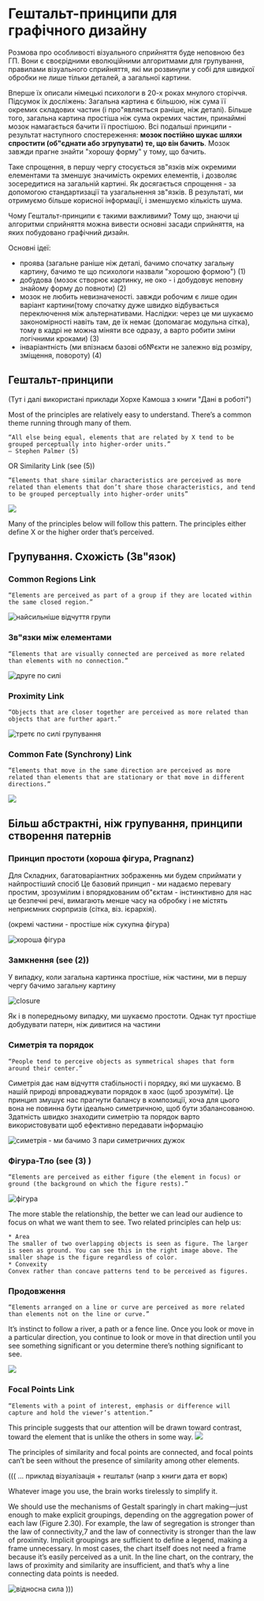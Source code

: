 # Гештальт-принципи для графічного дизайну

Розмова про особливості візуального сприйняття буде неповною без ГП. Вони є своєрідними еволюційними алгоритмами для групування, правилами візуального сприйняття, які ми розвинули у собі для швидкої обробки не лише тільки деталей, а загальної картини. 


Вперше їх описали німецькі психологи в 20-х роках мнулого сторіччя. Підсумок їх досліжень: Загальна картина є більшою, ніж сума її окремих складових частин (і про"являється раніше, ніж деталі). Більше того, загальна картина простіша ніж сума окремих частин, принаймні мозок намагається бачити її простішою. Всі подальші принципи - результат наступного спостереження: __мозок постійно шукає шляхи спростити (об"єднати або згрупувати) те, що він бачить__. Мозок завжди прагне знайти "хорошу форму" у тому, що бачить.

Таке спрощення, в першу чергу стосується зв"язків між окремими елементами та зменшує значимість окремих елементів, і дозволяє зосередитися на загальній картині. Як досягається спрощення - за допомогою стандартизації та узагальнення зв"язків. В результаті, ми отримуємо більше корисної інформації, і зменшуємо кількість шума.

Чому Гештальт-принципи є такими важливими? Тому що, знаючи ці алгоритми сприйняття можна вивести основні засади сприйняття, на яких побудовано графічний дизайн.

Основні ідеї:
- проява (загальне раніше ніж деталі, бачимо спочатку загальну картину, бачимо те що психологи назвали "хорошою формою") (1)
- добудова (мозок створює картинку, не око - і добудовує неповну знайому форму до повноти) (2)
- мозок не любить невизначеності. завжди робочим є лише один варіант картини(тому спочатку дуже швидко відбувається переключення між альтернативами. Наслідки: через це ми шукаємо закономірності навіть там, де їх немає (допомагає модульна сітка), тому в кадрі не можна міняти все одразу, а варто робити зміни логічними кроками) (3)
- інваріантність (ми впізнаєм базові об№єкти не залежно від розміру, зміщення, повороту) (4)



## Гештальт-принципи
(Тут і далі використані приклади Хорхе Камоша з книги "Дані в роботі")

Most of the principles are relatively easy to understand. There’s a common theme running through many of them.

    “All else being equal, elements that are related by X tend to be grouped perceptually into higher-order units.”
    — Stephen Palmer (5)

 OR Similarity Link (see (5))

    “Elements that share similar characteristics are perceived as more related than elements that don’t share those characteristics, and tend to be grouped perceptually into higher-order units”
![](https://media-mediatemple.netdna-ssl.com/wp-content/uploads/2013/05/11-similarity.png)



Many of the principles below will follow this pattern. The principles either define X or the higher order that’s perceived.

## Групування. Схожість (Зв"язок)

### Common Regions Link

    “Elements are perceived as part of a group if they are located within the same closed region.”

![найсильніше відчуття групи](https://media-mediatemple.netdna-ssl.com/wp-content/uploads/2013/05/06-common-regions.png)


### Зв"язки між елементами

    “Elements that are visually connected are perceived as more related than elements with no connection.”
    
![друге по силі](https://media-mediatemple.netdna-ssl.com/wp-content/uploads/2013/05/05-uniform-connectedness.png)


### Proximity Link


    “Objects that are closer together are perceived as more related than objects that are further apart.”

![третє по силі групування](https://media-mediatemple.netdna-ssl.com/wp-content/uploads/2013/05/07-proximity.png)


### Common Fate (Synchrony) Link

    “Elements that move in the same direction are perceived as more related than elements that are stationary or that move in different directions.”
    
![](https://media-mediatemple.netdna-ssl.com/wp-content/uploads/2013/05/09-common-fate.png)


## Більш абстрактні, ніж групування, принципи створення патернів

### Принцип простоти (хороша фігура, Pragnanz)
Для Складних, багатоваріантних зображеннь ми будем сприймати у найпростіший спосіб
Це базовий принцип - ми надаємо перевагу простим, зрозумілим і впорядкованим об"єктам - інстинктивно для нас це безпечні речі, вимагають менше часу на обробку і не містять неприємних сюрпризів (сітка, віз. ієрархія).

(окремі частини - простіше ніж сукупна фігура)

![хороша фігура](https://media-mediatemple.netdna-ssl.com/wp-content/uploads/2013/05/01-pragnanz.png)

### Замкнення (see (2))
У випадку, коли загальна картинка простіше, ніж частини, ми в першу чергу бачимо загальну картину

![closure](https://media-mediatemple.netdna-ssl.com/wp-content/uploads/2013/05/02-closure.png)


Як і в попередньому випадку, ми шукаємо простоти. Однак тут простіше добудувати патерн, ніж дивитися на частини


### Симетрія та порядок
    “People tend to perceive objects as symmetrical shapes that form around their center.”
Симетрія дає нам відчуття стабільності і порядку, які ми шукаємо. В нашій природі впроваджувати порядок в хаос (щоб зрозуміти). Це принцип змушує нас прагнути балансу в композиції, хоча для цього вона не повинна бути ідеально симетричною, щоб бути збалансованою. Здатність швидко знаходити симетрію та порядок варто використовувати щоб ефективно передавати інформацію

![симетрія - ми бачимо 3 пари симетричних дужок](https://media-mediatemple.netdna-ssl.com/wp-content/uploads/2013/05/03-symmetry.png)

### Фігура-Тло (see (3) )

    “Elements are perceived as either figure (the element in focus) or ground (the background on which the figure rests).”

![фігура](https://media-mediatemple.netdna-ssl.com/wp-content/uploads/2013/05/04-figure-ground.png)

The more stable the relationship, the better we can lead our audience to focus on what we want them to see. Two related principles can help us:

    * Area
    The smaller of two overlapping objects is seen as figure. The larger is seen as ground. You can see this in the right image above. The smaller shape is the figure regardless of color.
    * Convexity
    Convex rather than concave patterns tend to be perceived as figures.

### Продовження

    “Elements arranged on a line or curve are perceived as more related than elements not on the line or curve.”

It’s instinct to follow a river, a path or a fence line. Once you look or move in a particular direction, you continue to look or move in that direction until you see something significant or you determine there’s nothing significant to see.

![](https://media-mediatemple.netdna-ssl.com/wp-content/uploads/2013/05/08-continuation.png)



### Focal Points Link

    “Elements with a point of interest, emphasis or difference will capture and hold the viewer’s attention.”

This principle suggests that our attention will be drawn toward contrast, toward the element that is unlike the others in some way. 
![](https://media-mediatemple.netdna-ssl.com/wp-content/uploads/2013/05/12-focal-point.png)

The principles of similarity and focal points are connected, and focal points can’t be seen without the presence of similarity among other elements.

((( ... приклад візуалізація + гештальт (напр з книги дата ет ворк)

Whatever image you use, the brain works tirelessly to simplify it.

We should use the mechanisms of Gestalt sparingly in chart making—just enough to make explicit groupings, depending on the aggregation power of each law (Figure 2.30). For example, the law of segregation is stronger than the law of connectivity,7 and the law of connectivity is stronger than the law of proximity. Implicit groupings are sufficient to define a legend, making a frame unnecessary. In most cases, the chart itself does not need a frame because it’s easily perceived as a unit. In the line chart, on the contrary, the laws of proximity and similarity are insufficient, and that’s why a line connecting data points is needed.

![відносна сила](https://www.safaribooksonline.com/library/view/data-at-work/9780134268798/graphics/02fig30.jpg)
)))


